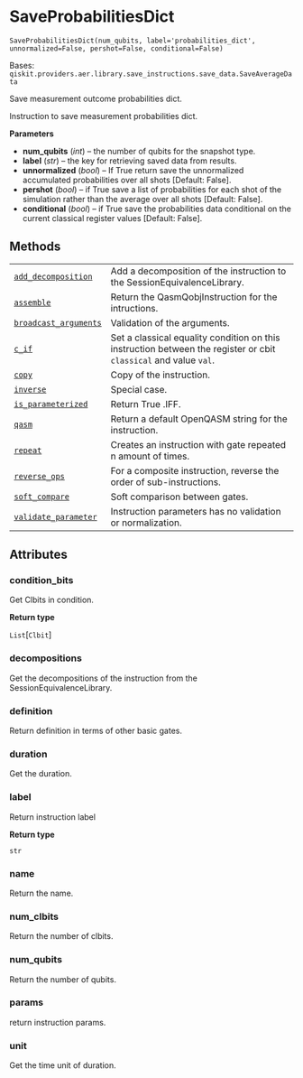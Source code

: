 # SaveProbabilitiesDict

<span id="undefined" />

`SaveProbabilitiesDict(num_qubits, label='probabilities_dict', unnormalized=False, pershot=False, conditional=False)`

Bases: `qiskit.providers.aer.library.save_instructions.save_data.SaveAverageData`

Save measurement outcome probabilities dict.

Instruction to save measurement probabilities dict.

**Parameters**

*   **num\_qubits** (*int*) – the number of qubits for the snapshot type.
*   **label** (*str*) – the key for retrieving saved data from results.
*   **unnormalized** (*bool*) – If True return save the unnormalized accumulated probabilities over all shots \[Default: False].
*   **pershot** (*bool*) – if True save a list of probabilities for each shot of the simulation rather than the average over all shots \[Default: False].
*   **conditional** (*bool*) – if True save the probabilities data conditional on the current classical register values \[Default: False].

## Methods

|                                                                                                                                                                                                                                                 |                                                                                                                  |
| ----------------------------------------------------------------------------------------------------------------------------------------------------------------------------------------------------------------------------------------------- | ---------------------------------------------------------------------------------------------------------------- |
| [`add_decomposition`](qiskit.providers.aer.library.SaveProbabilitiesDict.add_decomposition#qiskit.providers.aer.library.SaveProbabilitiesDict.add_decomposition "qiskit.providers.aer.library.SaveProbabilitiesDict.add_decomposition")         | Add a decomposition of the instruction to the SessionEquivalenceLibrary.                                         |
| [`assemble`](qiskit.providers.aer.library.SaveProbabilitiesDict.assemble#qiskit.providers.aer.library.SaveProbabilitiesDict.assemble "qiskit.providers.aer.library.SaveProbabilitiesDict.assemble")                                             | Return the QasmQobjInstruction for the intructions.                                                              |
| [`broadcast_arguments`](qiskit.providers.aer.library.SaveProbabilitiesDict.broadcast_arguments#qiskit.providers.aer.library.SaveProbabilitiesDict.broadcast_arguments "qiskit.providers.aer.library.SaveProbabilitiesDict.broadcast_arguments") | Validation of the arguments.                                                                                     |
| [`c_if`](qiskit.providers.aer.library.SaveProbabilitiesDict.c_if#qiskit.providers.aer.library.SaveProbabilitiesDict.c_if "qiskit.providers.aer.library.SaveProbabilitiesDict.c_if")                                                             | Set a classical equality condition on this instruction between the register or cbit `classical` and value `val`. |
| [`copy`](qiskit.providers.aer.library.SaveProbabilitiesDict.copy#qiskit.providers.aer.library.SaveProbabilitiesDict.copy "qiskit.providers.aer.library.SaveProbabilitiesDict.copy")                                                             | Copy of the instruction.                                                                                         |
| [`inverse`](qiskit.providers.aer.library.SaveProbabilitiesDict.inverse#qiskit.providers.aer.library.SaveProbabilitiesDict.inverse "qiskit.providers.aer.library.SaveProbabilitiesDict.inverse")                                                 | Special case.                                                                                                    |
| [`is_parameterized`](qiskit.providers.aer.library.SaveProbabilitiesDict.is_parameterized#qiskit.providers.aer.library.SaveProbabilitiesDict.is_parameterized "qiskit.providers.aer.library.SaveProbabilitiesDict.is_parameterized")             | Return True .IFF.                                                                                                |
| [`qasm`](qiskit.providers.aer.library.SaveProbabilitiesDict.qasm#qiskit.providers.aer.library.SaveProbabilitiesDict.qasm "qiskit.providers.aer.library.SaveProbabilitiesDict.qasm")                                                             | Return a default OpenQASM string for the instruction.                                                            |
| [`repeat`](qiskit.providers.aer.library.SaveProbabilitiesDict.repeat#qiskit.providers.aer.library.SaveProbabilitiesDict.repeat "qiskit.providers.aer.library.SaveProbabilitiesDict.repeat")                                                     | Creates an instruction with gate repeated n amount of times.                                                     |
| [`reverse_ops`](qiskit.providers.aer.library.SaveProbabilitiesDict.reverse_ops#qiskit.providers.aer.library.SaveProbabilitiesDict.reverse_ops "qiskit.providers.aer.library.SaveProbabilitiesDict.reverse_ops")                                 | For a composite instruction, reverse the order of sub-instructions.                                              |
| [`soft_compare`](qiskit.providers.aer.library.SaveProbabilitiesDict.soft_compare#qiskit.providers.aer.library.SaveProbabilitiesDict.soft_compare "qiskit.providers.aer.library.SaveProbabilitiesDict.soft_compare")                             | Soft comparison between gates.                                                                                   |
| [`validate_parameter`](qiskit.providers.aer.library.SaveProbabilitiesDict.validate_parameter#qiskit.providers.aer.library.SaveProbabilitiesDict.validate_parameter "qiskit.providers.aer.library.SaveProbabilitiesDict.validate_parameter")     | Instruction parameters has no validation or normalization.                                                       |

## Attributes

<span id="undefined" />

### condition\_bits

Get Clbits in condition.

**Return type**

`List`\[`Clbit`]

<span id="undefined" />

### decompositions

Get the decompositions of the instruction from the SessionEquivalenceLibrary.

<span id="undefined" />

### definition

Return definition in terms of other basic gates.

<span id="undefined" />

### duration

Get the duration.

<span id="undefined" />

### label

Return instruction label

**Return type**

`str`

<span id="undefined" />

### name

Return the name.

<span id="undefined" />

### num\_clbits

Return the number of clbits.

<span id="undefined" />

### num\_qubits

Return the number of qubits.

<span id="undefined" />

### params

return instruction params.

<span id="undefined" />

### unit

Get the time unit of duration.
